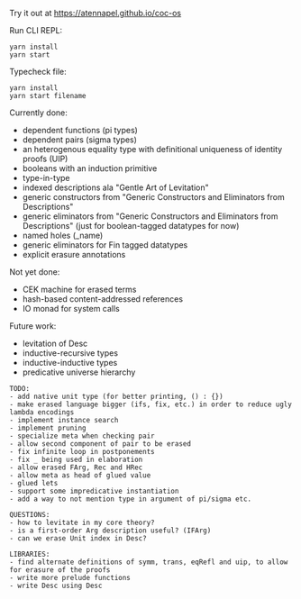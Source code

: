 Try it out at https://atennapel.github.io/coc-os

Run CLI REPL:
```
yarn install
yarn start
```

Typecheck file:
```
yarn install
yarn start filename
```

Currently done:
- dependent functions (pi types)
- dependent pairs (sigma types)
- an heterogenous equality type with definitional uniqueness of identity proofs (UIP)
- booleans with an induction primitive
- type-in-type
- indexed descriptions ala "Gentle Art of Levitation"
- generic constructors from "Generic Constructors and Eliminators from Descriptions"
- generic eliminators from "Generic Constructors and Eliminators from Descriptions" (just for boolean-tagged datatypes for now)
- named holes (_name)
- generic eliminators for Fin tagged datatypes
- explicit erasure annotations

Not yet done:
- CEK machine for erased terms
- hash-based content-addressed references
- IO monad for system calls

Future work:
- levitation of Desc
- inductive-recursive types
- inductive-inductive types
- predicative universe hierarchy

```
TODO:
- add native unit type (for better printing, () : {})
- make erased language bigger (ifs, fix, etc.) in order to reduce ugly lambda encodings
- implement instance search
- implement pruning
- specialize meta when checking pair
- allow second component of pair to be erased
- fix infinite loop in postponements
- fix _ being used in elaboration
- allow erased FArg, Rec and HRec
- allow meta as head of glued value
- glued lets
- support some impredicative instantiation
- add a way to not mention type in argument of pi/sigma etc.

QUESTIONS:
- how to levitate in my core theory?
- is a first-order Arg description useful? (IFArg)
- can we erase Unit index in Desc?

LIBRARIES:
- find alternate definitions of symm, trans, eqRefl and uip, to allow for erasure of the proofs
- write more prelude functions
- write Desc using Desc
```
